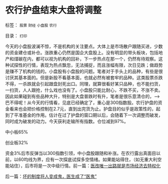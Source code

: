 # 农行护盘结束大盘将调整

标签： `股票` `财经` `小盘股` `农行` 

目录： `打印`

今天的小盘股波澜不惊，不是机构的关注要点。大体上是市场散户跟随买进，少数的资金建仓或补仓。涨跌重心仍然是国企大盘股上。没有明显的带头板块，包括地产和煤碳在内，都可以视为机构的回补，下一步热点在那一个，仍然有待观察。这种试探性的行情，表现为热点飘忽，无法捕捉，而且涨幅有限，次日见跌；做趋势是赚不了机构的钱的。小盘股有小盘股的问题。笔者对于手头上的品种，有些是很讨厌其基本面的。但是新股不看基本面，也就必然有被套牢的品种。这类股票杀跌不得，一杀跌就会引起跟盘封死出口。同理，就算很看好某只品种，也不能扫货，一扫货，人人跟抢，什么戏也没有了。小盘股只能比耐心，不跌不买，不涨不卖。因此如果碰到有些品种大升，特别是大盘普跌时有升，笔者是很乐意清仓的，——>巴不得呢！从今天的行情看，见底已经确定了，重心是300指数股。农行护盘的资金看来也会把价格控制在2.7元，直到出完货为止。护盘目的似乎是政策性的，起到了平准基金的作用。估计在过了护盘的窗口期以后，会随着下一次调整而破发，同时成为破发的动力。今天获利走输所有指数。仓位减到97%。

中小板65%

创业板32%

资金3%后市反弹当以300指数引领，中小盘股跟随和补涨。在农行露出真面目以前，以60均线为界，应有一次探底试探多空情绪。如果能站得住，（如无重大利空能站住），后市将是一次中级行情。前一篇：[医改唯一出路就是市场经济去特权化](../../../2010/7/18/医改唯一出路就是市场经济去特权化.md)

后一篇：[坏的制度将人变成鬼，医生成了“医鬼”](../../../2010/7/19/坏的制度将人变成鬼，医生成了“医鬼”.md)
